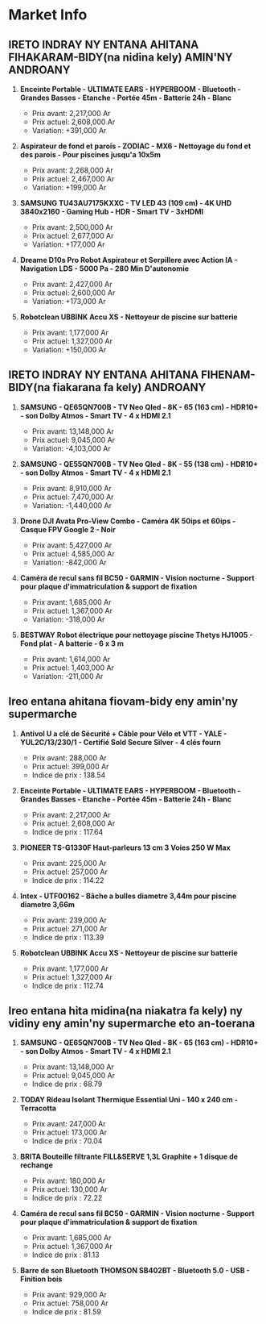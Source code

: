 # Market Info

## IRETO INDRAY NY ENTANA AHITANA FIHAKARAM-BIDY(na nidina kely) AMIN'NY ANDROANY

1. **Enceinte Portable - ULTIMATE EARS - HYPERBOOM - Bluetooth - Grandes Basses - Etanche - Portée 45m - Batterie 24h - Blanc**
   - Prix avant: 2,217,000 Ar
   - Prix actuel: 2,608,000 Ar
   - Variation: +391,000 Ar

2. **Aspirateur de fond et parois - ZODIAC - MX6 - Nettoyage du fond et des parois - Pour piscines jusqu'a 10x5m**
   - Prix avant: 2,268,000 Ar
   - Prix actuel: 2,467,000 Ar
   - Variation: +199,000 Ar

3. **SAMSUNG TU43AU7175KXXC - TV LED 43 (109 cm) - 4K UHD 3840x2160 - Gaming Hub - HDR - Smart TV - 3xHDMI**
   - Prix avant: 2,500,000 Ar
   - Prix actuel: 2,677,000 Ar
   - Variation: +177,000 Ar

4. **Dreame D10s Pro Robot Aspirateur et Serpillere avec Action IA - Navigation LDS - 5000 Pa - 280 Min D'autonomie**
   - Prix avant: 2,427,000 Ar
   - Prix actuel: 2,600,000 Ar
   - Variation: +173,000 Ar

5. **Robotclean UBBINK Accu XS - Nettoyeur de piscine sur batterie**
   - Prix avant: 1,177,000 Ar
   - Prix actuel: 1,327,000 Ar
   - Variation: +150,000 Ar

## IRETO INDRAY NY ENTANA AHITANA FIHENAM-BIDY(na fiakarana fa kely) ANDROANY

1. **SAMSUNG - QE65QN700B - TV Neo Qled - 8K - 65 (163 cm) - HDR10+ - son Dolby Atmos - Smart TV - 4 x HDMI 2.1**
   - Prix avant: 13,148,000 Ar
   - Prix actuel: 9,045,000 Ar
   - Variation: -4,103,000 Ar

2. **SAMSUNG - QE55QN700B - TV Neo Qled - 8K - 55 (138 cm) - HDR10+ - son Dolby Atmos - Smart TV - 4 x HDMI 2.1**
   - Prix avant: 8,910,000 Ar
   - Prix actuel: 7,470,000 Ar
   - Variation: -1,440,000 Ar

3. **Drone DJI Avata Pro-View Combo - Caméra 4K 50ips et 60ips - Casque FPV Google 2 - Noir**
   - Prix avant: 5,427,000 Ar
   - Prix actuel: 4,585,000 Ar
   - Variation: -842,000 Ar

4. **Caméra de recul sans fil BC50 - GARMIN - Vision nocturne - Support pour plaque d'immatriculation & support de fixation**
   - Prix avant: 1,685,000 Ar
   - Prix actuel: 1,367,000 Ar
   - Variation: -318,000 Ar

5. **BESTWAY Robot électrique pour nettoyage piscine Thetys HJ1005 - Fond plat - A batterie - 6 x 3 m**
   - Prix avant: 1,614,000 Ar
   - Prix actuel: 1,403,000 Ar
   - Variation: -211,000 Ar

## Ireo entana ahitana fiovam-bidy eny amin'ny supermarche

1. **Antivol U a clé de Sécurité + Câble pour Vélo et VTT - YALE - YUL2C/13/230/1 - Certifié Sold Secure Silver - 4 clés fourn**
   - Prix avant: 288,000 Ar
   - Prix actuel: 399,000 Ar
   - Indice de prix : 138.54

2. **Enceinte Portable - ULTIMATE EARS - HYPERBOOM - Bluetooth - Grandes Basses - Etanche - Portée 45m - Batterie 24h - Blanc**
   - Prix avant: 2,217,000 Ar
   - Prix actuel: 2,608,000 Ar
   - Indice de prix : 117.64

3. **PIONEER TS-G1330F Haut-parleurs 13 cm 3 Voies 250 W Max**
   - Prix avant: 225,000 Ar
   - Prix actuel: 257,000 Ar
   - Indice de prix : 114.22

4. **Intex - UTF00162 - Bâche a bulles diametre 3,44m pour piscine diametre 3,66m**
   - Prix avant: 239,000 Ar
   - Prix actuel: 271,000 Ar
   - Indice de prix : 113.39

5. **Robotclean UBBINK Accu XS - Nettoyeur de piscine sur batterie**
   - Prix avant: 1,177,000 Ar
   - Prix actuel: 1,327,000 Ar
   - Indice de prix : 112.74

## Ireo entana hita midina(na niakatra fa kely) ny vidiny eny amin'ny supermarche eto an-toerana

1. **SAMSUNG - QE65QN700B - TV Neo Qled - 8K - 65 (163 cm) - HDR10+ - son Dolby Atmos - Smart TV - 4 x HDMI 2.1**
   - Prix avant: 13,148,000 Ar
   - Prix actuel: 9,045,000 Ar
   - Indice de prix : 68.79

2. **TODAY Rideau Isolant Thermique Essential Uni - 140 x 240 cm - Terracotta**
   - Prix avant: 247,000 Ar
   - Prix actuel: 173,000 Ar
   - Indice de prix : 70.04

3. **BRITA Bouteille filtrante FILL&SERVE 1,3L Graphite + 1 disque de rechange**
   - Prix avant: 180,000 Ar
   - Prix actuel: 130,000 Ar
   - Indice de prix : 72.22

4. **Caméra de recul sans fil BC50 - GARMIN - Vision nocturne - Support pour plaque d'immatriculation & support de fixation**
   - Prix avant: 1,685,000 Ar
   - Prix actuel: 1,367,000 Ar
   - Indice de prix : 81.13

5. **Barre de son Bluetooth THOMSON SB402BT - Bluetooth 5.0 - USB - Finition bois**
   - Prix avant: 929,000 Ar
   - Prix actuel: 758,000 Ar
   - Indice de prix : 81.59

